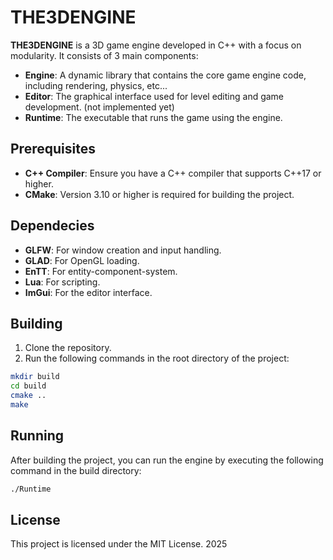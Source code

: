 # THE3DENGINE

**THE3DENGINE** is a 3D game engine developed in C++ with a focus on modularity. It consists of 3 main components:

- **Engine**: A dynamic library that contains the core game engine code, including rendering, physics, etc...
- **Editor**: The graphical interface used for level editing and game development. (not implemented yet)
- **Runtime**: The executable that runs the game using the engine.

## Prerequisites

- **C++ Compiler**: Ensure you have a C++ compiler that supports C++17 or higher.
- **CMake**: Version 3.10 or higher is required for building the project.

## Dependecies

- **GLFW**: For window creation and input handling.
- **GLAD**: For OpenGL loading.
- **EnTT**: For entity-component-system.
- **Lua**: For scripting.
- **ImGui**: For the editor interface.

## Building

1. Clone the repository.
2. Run the following commands in the root directory of the project:

```bash
mkdir build
cd build
cmake ..
make
```

## Running

After building the project, you can run the engine by executing the following command in the build directory:

```bash
./Runtime
```

## License

This project is licensed under the MIT License.  2025
